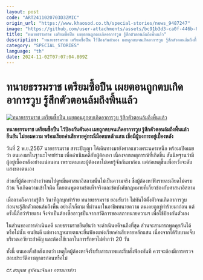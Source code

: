 ```yaml
---
layout: post
code: "ART2411020703D3ZMIC"
origin_url: "https://www.khaosod.co.th/special-stories/news_9487247"
image: "https://github.com/user-attachments/assets/bc91b3d3-ca0f-446b-85b9-b56955f3c9cb"
title: "ทนายธรรมราช เตรียมซื้อปืน เผยตอนถูกตบเกิดอาการวูบ รู้สึกตัวตอนล้มถึงพื้นแล้ว"
description: "ทนายธรรมราช เตรียมซื้อปืน ไว้ป้องกันตัวเอง เผยถูกตบจนเกิดอาการวูบ รู้สึกตัวตอนล้มถึงพื้นแล้ว ยืนยัน ไม่ยอมความ พร้อมเรียกค่าเสียหายคู่กรณีมือตบหลักแสน"
category: "SPECIAL_STORIES"
language: "th"
date: 2024-11-02T07:07:04.809Z
---
```


# ทนายธรรมราช เตรียมซื้อปืน เผยตอนถูกตบเกิดอาการวูบ รู้สึกตัวตอนล้มถึงพื้นแล้ว

[![ทนายธรรมราช เตรียมซื้อปืน เผยตอนถูกตบเกิดอาการวูบ รู้สึกตัวตอนล้มถึงพื้นแล้ว](https://www.khaosod.co.th/wpapp/uploads/2024/11/gun02.jpg "ทนายธรรมราช เตรียมซื้อปืน เผยตอนถูกตบเกิดอาการวูบ รู้สึกตัวตอนล้มถึงพื้นแล้ว")](https://www.khaosod.co.th/wpapp/uploads/2024/11/gun02.jpg)

**ทนายธรรมราช เตรียมซื้อปืน ไว้ป้องกันตัวเอง เผยถูกตบจนเกิดอาการวูบ รู้สึกตัวตอนล้มถึงพื้นแล้ว ยืนยัน ไม่ยอมความ พร้อมเรียกค่าเสียหายคู่กรณีมือตบหลักแสน เชื่อมีผู้บงการอยู่เบื้องหลัง**

วันที่ 2 พ.ย.2567 นายธรรมราช สาระปัญญา ได้เดินทางมายังศาลแขวงพระนครเหนือ พร้อมเปิดเผยว่า ตนเองมาในฐานะโจทย์ร่วม เพื่อดําเนินคดีกับผู้ต้องหา เนื่องจากเหตุการณ์ที่เกิดขึ้น สันนิษฐานว่ามีผู้อยู่เบื้องหลังอย่างแน่อนอน เพราะตนและผู้ต้องหาไม่เคยรู้จักกันมาก่อน แต่ก่อเหตุขึ้นเพื่อหวังจะดับแสงของตนเอง

ส่วนที่ผู้ต้องหาอ้างว่าตนไปดูหมิ่นศาสนาอิสลามนั้นไม่เป็นความจริง ซึ่งผู้ต้องหาฟังรายละเอียดไม่ครบถ้วน จึงเกิดความเข้าใจผิด โดยตนพูดตามข้อเท็จจริงและข้อบังคับกฎหมายที่เกี่ยวข้องกับศาสนาอิสลาม

เมื่อถามถึงความรู้สึก วินาทีถูกบุกทําร้าย ทนายธรรมราช ยอมรับว่า ไม่ทันได้ตั้งตัวจนเกิดอาการวูบ ก่อนจะรู้สึกตัวตอนล้มถึงพื้น อย่างไรก็ตาม ที่ผ่านมาในอาชีพทนายความ ตนเคยถูกขู่ทําร้ายมาก่อน แต่ครั้งนี้ถือว่าร้ายแรง จึงจําเป็นต้องซื้ออาวุธปืนจากสวัดิการของสภาทนายความฯ เพื่อใช้ป้องกันตัวเอง

ในส่วนของการดําเนินคดี นายธรรมราชยืนยันว่า จะดําเนินคดีจนถึงที่สุด ส่วนจะสามารถพูดคุยกันได้หรือไม่นั้น ตนยินดี แต่ทางกฎหมายตนจะยื่นฟ้องแพ่งเรียกค่าเสียหายหลักแสน เนื่องจากได้รับบาดเจ็บบริเวณอวัยวะสําคัญ และต้องใช้เวลาในการรักษาไม่ตํ่ากว่า 20 วัน

ทั้งนี้ ตนเองตั้งข้อสังเกตว่า เหตุใดผู้ต้องหาจึงรีบรับสารภาพและรีบสั่งฟ้องทันที ควรจะต้องมีการตรวจสอบประวัติอาชญากรก่อนหรือไม่

_cr.สรยุทธ สุทัศนะจินดา กรรมกรข่าว_